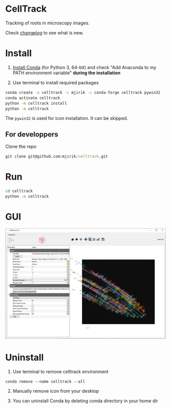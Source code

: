 # CellTrack
Tracking of roots in microscopy images.

Check [changelog](changelog.md) to see what is new.

# Install 

1. [Install Conda](https://conda.io/miniconda.html) (for Python 3, 64-bit) and  check "Add Anaconda to my PATH environment variable" 
**during the installation**

2. Use terminal to install required packages
```bash
conda create -n celltrack -c mjirik -c conda-forge celltrack pywin32
conda activate celltrack
python -m celltrack install
python -m celltrack
```

The `pywin32` is used for icon installation. It can be skipped.

## For developpers

Clone the repo
```cmd
git clone git@github.com:mjirik/celltrack.git
```

# Run

```cmd
cd celltrack
python -m celltrack
```

# GUI
![graphics](docs/graphics/screenshot_gui05.png)


# Uninstall 

1. Use terminal to remove celltrack environment

```
conda remove --name celltrack --all
```

2. Manually remove icon from your desktop

3. You can uninstall Conda by deleting conda directory in your home dir